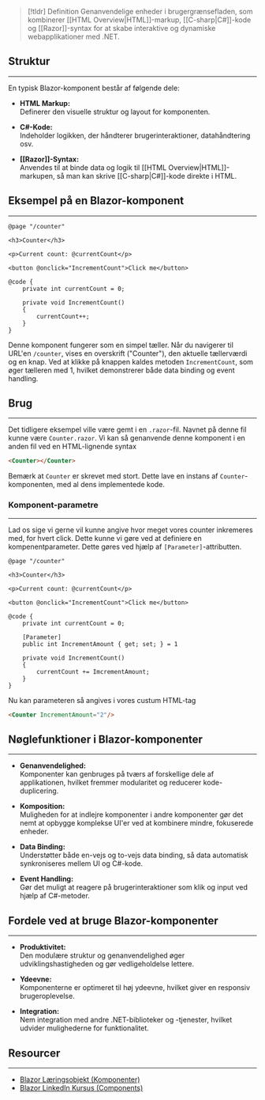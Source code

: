 > [!tldr] Definition
Genanvendelige enheder i brugergrænsefladen, som kombinerer [[HTML Overview|HTML]]-markup, [[C-sharp|C#]]-kode og [[Razor]]-syntax for at skabe interaktive og dynamiske webapplikationer med .NET.

## Struktur
---
En typisk Blazor-komponent består af følgende dele:

- **HTML Markup:**  
  Definerer den visuelle struktur og layout for komponenten.

- **C#-Kode:**  
  Indeholder logikken, der håndterer brugerinteraktioner, datahåndtering osv.

- **[[Razor]]-Syntax:**  
  Anvendes til at binde data og logik til [[HTML Overview|HTML]]-markupen, så man kan skrive [[C-sharp|C#]]-kode direkte i HTML.

## Eksempel på en Blazor-komponent
---
```razor
@page "/counter"

<h3>Counter</h3>

<p>Current count: @currentCount</p>

<button @onclick="IncrementCount">Click me</button>

@code {
    private int currentCount = 0;

    private void IncrementCount()
    {
        currentCount++;
    }
}
```

Denne komponent fungerer som en simpel tæller. 
Når du navigerer til URL'en `/counter`, vises en overskrift ("Counter"), den aktuelle tællerværdi og en knap. Ved at klikke på knappen kaldes metoden `IncrementCount`, som øger tælleren med 1, hvilket demonstrerer både data binding og event handling.


## Brug
---
Det tidligere eksempel ville være gemt i en `.razor`-fil. Navnet på denne fil kunne være `Counter.razor`. Vi kan så genanvende denne komponent i en anden fil ved en HTML-lignende syntax
```HTML
<Counter></Counter>
```
Bemærk at `Counter` er skrevet med stort. Dette lave en instans af `Counter`-komponenten, med al dens implementede kode.

### Komponent-parametre
---
Lad os sige vi gerne vil kunne angive hvor meget vores counter inkremeres med, for hvert click. Dette kunne vi gøre ved at definiere en kompenentparameter. Dette gøres ved hjælp af `[Parameter]`-attributten. 
```razor
@page "/counter"

<h3>Counter</h3>

<p>Current count: @currentCount</p>

<button @onclick="IncrementCount">Click me</button>

@code {
    private int currentCount = 0;
    
    [Parameter]
	public int IncrementAmount { get; set; } = 1
	
    private void IncrementCount()
    {
        currentCount += ImcrementAmount;
    }
}
```
Nu kan parameteren så angives i vores custum HTML-tag
```HTML
<Counter IncrementAmount="2"/>
```
## Nøglefunktioner i Blazor-komponenter
---
- **Genanvendelighed:**  
    Komponenter kan genbruges på tværs af forskellige dele af applikationen, hvilket fremmer modularitet og reducerer kode-duplicering.

- **Komposition:**  
    Muligheden for at indlejre komponenter i andre komponenter gør det nemt at opbygge komplekse UI'er ved at kombinere mindre, fokuserede enheder.

- **Data Binding:**  
    Understøtter både en-vejs og to-vejs data binding, så data automatisk synkroniseres mellem UI og C#-kode.

- **Event Handling:**  
    Gør det muligt at reagere på brugerinteraktioner som klik og input ved hjælp af C#-metoder.


## Fordele ved at bruge Blazor-komponenter
---
- **Produktivitet:**  
    Den modulære struktur og genanvendelighed øger udviklingshastigheden og gør vedligeholdelse lettere.

- **Ydeevne:**  
    Komponenterne er optimeret til høj ydeevne, hvilket giver en responsiv brugeroplevelse.

- **Integration:**  
    Nem integration med andre .NET-biblioteker og -tjenester, hvilket udvider mulighederne for funktionalitet.

## Resourcer
---
- [Blazor Læringsobjekt (Komponenter)](https://scorm.itslearning.com/data/3289/C20150/ims_import_36/scormcontent/index.html#/lessons/pejgar8Y8CpHBkppjUrW7PO4_TCE-9WX)
- [Blazor LinkedIn Kursus (Components)](https://www.linkedin.com/learning/front-end-web-development-with-dot-net/introducing-blazor-components?resume=false&u=57075649)
